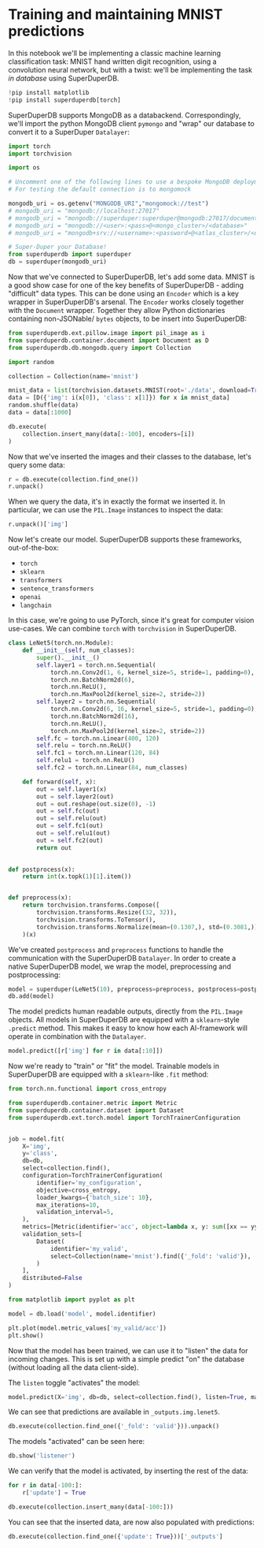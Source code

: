 # Training and maintaining MNIST predictions

In this notebook we'll be implementing a classic machine learning classification task: MNIST hand written digit
recognition, using a convolution neural network, but with a twist: we'll be implementing the task *in database* using SuperDuperDB.


```python
!pip install matplotlib
!pip install superduperdb[torch]
```

SuperDuperDB supports MongoDB as a databackend. Correspondingly, we'll import the python MongoDB client `pymongo`
and "wrap" our database to convert it to a SuperDuper `Datalayer`:


```python
import torch
import torchvision

import os

# Uncomment one of the following lines to use a bespoke MongoDB deployment
# For testing the default connection is to mongomock

mongodb_uri = os.getenv("MONGODB_URI","mongomock://test")
# mongodb_uri = "mongodb://localhost:27017"
# mongodb_uri = "mongodb://superduper:superduper@mongodb:27017/documents"
# mongodb_uri = "mongodb://<user>:<pass>@<mongo_cluster>/<database>"
# mongodb_uri = "mongodb+srv://<username>:<password>@<atlas_cluster>/<database>"

# Super-Duper your Database!
from superduperdb import superduper
db = superduper(mongodb_uri)
```

Now that we've connected to SuperDuperDB, let's add some data. MNIST is a good show case for one of the 
key benefits of SuperDuperDB - adding "difficult" data types. This can be done using an `Encoder` 
which is a key wrapper in SuperDuperDB's arsenal. The `Encoder` works closely together with the `Document` 
wrapper. Together they allow Python dictionaries containing non-JSONable/ `bytes` objects, to be insert into
SuperDuperDB:


```python
from superduperdb.ext.pillow.image import pil_image as i
from superduperdb.container.document import Document as D
from superduperdb.db.mongodb.query import Collection

import random

collection = Collection(name='mnist')

mnist_data = list(torchvision.datasets.MNIST(root='./data', download=True))
data = [D({'img': i(x[0]), 'class': x[1]}) for x in mnist_data]
random.shuffle(data)
data = data[:1000]

db.execute(
    collection.insert_many(data[:-100], encoders=[i])
)
```

Now that we've inserted the images and their classes to the database, let's query some data:


```python
r = db.execute(collection.find_one())
r.unpack()
```

When we query the data, it's in exactly the format we inserted it. In particular, we can use the `PIL.Image` instances
to inspect the data:


```python
r.unpack()['img']
```

Now let's create our model. SuperDuperDB supports these frameworks, out-of-the-box:

- `torch`
- `sklearn`
- `transformers`
- `sentence_transformers`
- `openai`
- `langchain`

In this case, we're going to use PyTorch, since it's great for computer vision use-cases.
We can combine `torch` with `torchvision` in SuperDuperDB.


```python
class LeNet5(torch.nn.Module):
    def __init__(self, num_classes):
        super().__init__()
        self.layer1 = torch.nn.Sequential(
            torch.nn.Conv2d(1, 6, kernel_size=5, stride=1, padding=0),
            torch.nn.BatchNorm2d(6),
            torch.nn.ReLU(),
            torch.nn.MaxPool2d(kernel_size=2, stride=2))
        self.layer2 = torch.nn.Sequential(
            torch.nn.Conv2d(6, 16, kernel_size=5, stride=1, padding=0),
            torch.nn.BatchNorm2d(16),
            torch.nn.ReLU(),
            torch.nn.MaxPool2d(kernel_size=2, stride=2))
        self.fc = torch.nn.Linear(400, 120)
        self.relu = torch.nn.ReLU()
        self.fc1 = torch.nn.Linear(120, 84)
        self.relu1 = torch.nn.ReLU()
        self.fc2 = torch.nn.Linear(84, num_classes)

    def forward(self, x):
        out = self.layer1(x)
        out = self.layer2(out)
        out = out.reshape(out.size(0), -1)
        out = self.fc(out)
        out = self.relu(out)
        out = self.fc1(out)
        out = self.relu1(out)
        out = self.fc2(out)
        return out

    
def postprocess(x):
    return int(x.topk(1)[1].item())


def preprocess(x):
    return torchvision.transforms.Compose([
        torchvision.transforms.Resize((32, 32)),
        torchvision.transforms.ToTensor(),
        torchvision.transforms.Normalize(mean=(0.1307,), std=(0.3081,))]
    )(x)
```

We've created `postprocess` and `preprocess` functions to handle the communication with the SuperDuperDB
`Datalayer`. In order to create a native SuperDuperDB model, we wrap the model, preprocessing and postprocessing:


```python
model = superduper(LeNet5(10), preprocess=preprocess, postprocess=postprocess)
db.add(model)
```

The model predicts human readable outputs, directly from the `PIL.Image` objects. All 
models in SuperDuperDB are equipped with a `sklearn`-style `.predict` method. This makes 
it easy to know how each AI-framework will operate in combination with the `Datalayer`.


```python
model.predict([r['img'] for r in data[:10]])
```

Now we're ready to "train" or "fit" the model. Trainable models in SuperDuperDB are equipped 
with a `sklearn`-like `.fit` method:


```python
from torch.nn.functional import cross_entropy

from superduperdb.container.metric import Metric
from superduperdb.container.dataset import Dataset
from superduperdb.ext.torch.model import TorchTrainerConfiguration


job = model.fit(
    X='img',
    y='class',
    db=db,
    select=collection.find(),
    configuration=TorchTrainerConfiguration(
        identifier='my_configuration',
        objective=cross_entropy,
        loader_kwargs={'batch_size': 10},
        max_iterations=10,
        validation_interval=5,
    ),
    metrics=[Metric(identifier='acc', object=lambda x, y: sum([xx == yy for xx, yy in zip(x, y)]) / len(x))],
    validation_sets=[
        Dataset(
            identifier='my_valid',
            select=Collection(name='mnist').find({'_fold': 'valid'}),
        )
    ],
    distributed=False
)
```


```python
from matplotlib import pyplot as plt

model = db.load('model', model.identifier)

plt.plot(model.metric_values['my_valid/acc'])
plt.show()
```

Now that the model has been trained, we can use it to "listen" the data for incoming changes. 
This is set up with a simple predict "on" the database (without loading all the data client-side).

The `listen` toggle "activates" the model:


```python
model.predict(X='img', db=db, select=collection.find(), listen=True, max_chunk_size=100)
```

We can see that predictions are available in `_outputs.img.lenet5`.


```python
db.execute(collection.find_one({'_fold': 'valid'})).unpack()
```

The models "activated" can be seen here:


```python
db.show('listener')
```

We can verify that the model is activated, by inserting the rest of the data:


```python
for r in data[-100:]:
    r['update'] = True

db.execute(collection.insert_many(data[-100:]))
```

You can see that the inserted data, are now also populated with predictions:


```python
db.execute(collection.find_one({'update': True}))['_outputs']
```
